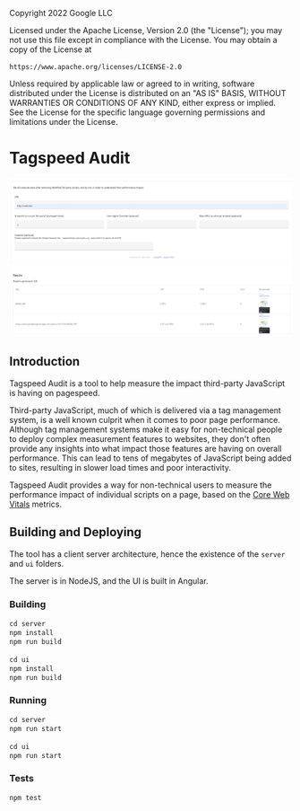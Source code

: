 Copyright 2022 Google LLC

Licensed under the Apache License, Version 2.0 (the "License");
you may not use this file except in compliance with the License.
You may obtain a copy of the License at

    https://www.apache.org/licenses/LICENSE-2.0

Unless required by applicable law or agreed to in writing, software
distributed under the License is distributed on an "AS IS" BASIS,
WITHOUT WARRANTIES OR CONDITIONS OF ANY KIND, either express or implied.
See the License for the specific language governing permissions and
limitations under the License.

# Tagspeed Audit

![Screen](docs/analysis.jpg)

## Introduction
Tagspeed Audit is a tool to help measure the impact third-party JavaScript is
having on pagespeed.

Third-party JavaScript, much of which is delivered via a tag management system,
is a well known culprit when it comes to poor page performance. Although tag
management systems make it easy for non-technical people to deploy complex
measurement features to websites, they don't often provide any insights into
what impact those features are having on overall performance. This can lead to
tens of megabytes of JavaScript being added to sites, resulting in slower
load times and poor interactivity. 

Tagspeed Audit provides a way for non-technical users to measure the performance
impact of individual scripts on a page, based on the [Core Web
Vitals](https://web.dev/vitals/) metrics. 

## Building and Deploying

The tool has a client server architecture, hence the existence of the `server` and `ui` folders.

The server is in NodeJS, and the UI is built in Angular.

### Building
```
cd server
npm install
npm run build

cd ui
npm install
npm run build
```

### Running 
```
cd server
npm run start

cd ui
npm run start
```

### Tests 
```
npm test
```
 